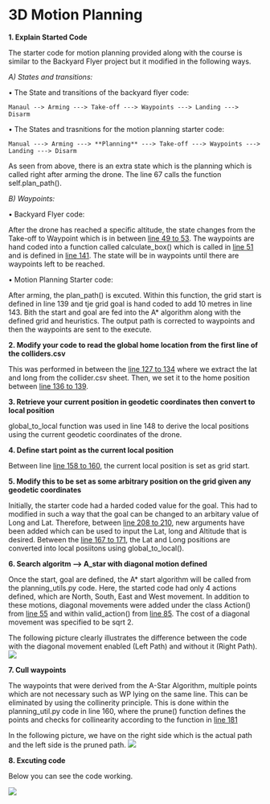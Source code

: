 # 3D Motion Planning

**1. Explain Started Code**

The starter code for motion planning provided along with the course is similar to the Backyard Flyer project but it modified in the following ways. 


*A) States and transitions:*

  • The State and transitions of the backyard flyer code: 

    Manaul --> Arming ---> Take-off ---> Waypoints ---> Landing ---> Disarm

  • The States and trasnitions for the motion planning starter code: 

    Manual ---> Arming ---> **Planning** ---> Take-off ---> Waypoints ---> Landing ---> Disarm

   As seen from above, there is an extra state which is the planning which is called right after arming the drone. The line 67 calls the function self.plan_path().


*B) Waypoints:*

  • Backyard Flyer code:
  
  After the drone has reached a specific altitude, the state changes from the Take-off to Waypoint which is in between [line 49 to 53](backyard_flyer-py#L49-L53). The waypoints are hand coded into a function called calculate_box() which is called in [line 51](backyard_flyer-py#L51) and is defined in [line 141](backyard_flyer-py#L141). The state will be in waypoints until there are waypoints left to be reached. 
  
  • Motion Planning Starter code:
  
  After arming, the plan_path() is excuted. Within this function, the grid start is defined in line 139 and tje grid goal is hand coded to add 10 metres in line 143. Bith the start and goal are fed into the A* algorithm along with the defined grid and heuristics. The output path is corrected to waypoints and then the waypoints are sent to the execute. 
 
 
 **2. Modify your code to read the global home location from the first line of the colliders.csv**
 
This was performed in between the [line 127 to 134](motion_planning.py#L127-L134) where we extract the lat and long from the collider.csv sheet. Then, we set it to the home position between [line 136 to 139](motion_planning.py#L136-L139).
 
 **3. Retrieve your current position in geodetic coordinates then convert to local position**
 
global_to_local function was used in line 148 to derive the local positions using the current geodetic coordinates of the drone. 

**4. Define start point as the current local position**

Between line [line 158 to 160](motion_planning.py#L158-L160), the current local position is set as grid start. 

**5. Modify this to be set as some arbitrary position on the grid given any geodetic coordinates**

Initially, the starter code had a harded coded value for the goal. This had to modified in such a way that the goal can be changed to an arbitary value of Long and Lat. Therefore, between [line 208 to 210](motion_planning.py#L208-L210), new arguments have been added which can be used to input the Lat, long and Altitude that is desired. Between the [line 167 to 171](motion_planning.py#L167-L171), the Lat and Long positions are converted into local posiitons using global_to_local(). 

**6. Search algoritm --> A_star with diagonal motion defined**

Once the start, goal are defined, the A* start algorithm will be called from the planning_utils.py code. Here, the started code had only 4 actions defined, which are North, South, East and West movement. In addition to these motions, diagonal movements were added under the class Action() from [line 55](planning_utils.py#L55) and within valid_action() from [line 85](planning_utils.py#L85). The cost of a diagonal movement was specified to be sqrt 2. 

The following picture clearly illustrates the difference between the code with the diagonal movement enabled (Left Path) and without it (Right Path). 
![](/Images/A_star.png)


**7. Cull waypoints**

The waypoints that were derived from the A-Star Algorithm, multiple points which are not necessary such as WP lying on the same line. This can be eliminated by using the collinerity principle. This is done within the planning_util.py code in line 160, where the prune() function defines the points and checks for collinearity according to the function in [line 181](planning_utils.py#L181)

In the following picture, we have on the right side which is the actual path and the left side is the pruned path. 
![](/Images/WP_1.png)


**8. Excuting code**

Below you can see the code working. 

![](/Images/Code_working.gif)
